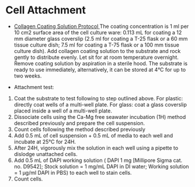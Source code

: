 # Cell Attachment

- [Collagen Coating Solution Protocol ](https://www.sigmaaldrich.com/catalog/product/sigma/12550?lang=en&region=US)
The coating concentration is 1 ml per 10 cm2 surface area of the cell culture ware: 0.113 mL for coating a 12 mm diameter glass coverslip (2.5 ml for coating a T-25 flask or a 60 mm tissue culture dish;  7.5 ml for coating a T-75 flask or a 100 mm tissue culture dish). Add collagen coating solution to the substrate and rock gently to distribute evenly. Let sit for at room temperature overnight. Remove coating solution by aspiration in a sterile hood. The substrate is ready to use immediately, alternatively, it can be stored at 4°C for up to two weeks.

- Attachment test:
1. Coat the substrate to test following to step outlined above. For plastic: directly coat wells of a multi-well plate. For glass: coat a glass coverslip placed inside a well of a multi-well plate.
2. Dissociate cells using the Ca-Mg free seawater incubation (1H) method described previously and prepare the cell suspension.
3. Count cells following the method described previously
4. Add 0.5 mL of cell suspension + 0.5 mL of media to each well and incubate at 25°C for 24H.
5. After 24H, vigorously mix the solution in each well using a pipette to dislodge unattached cells.
6. Add 0.5 mL of DAPI working solution ( DAPI 1 mg [Millipore Sigma cat. no. D9542]; Stock solution = 1 mg/mL DAPI in DI water; Working solution = 1 μg/ml DAPI in PBS) to each well to stain cells.
7. Count cells.

